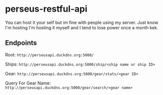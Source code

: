 # perseus-restful-api
You can host it your self but im fine with people using my server. Just know I'm hosting I'm hosting it myself and I tend to lose power once a month kek.

## Endpoints
Root: `http://perseusapi.duckdns.org:5000/`

Ships: `http://perseusapi.duckdns.org:5000/ship/<ship name or ship ID>`

Gear: `http://perseusapi.duckdns.org:5000/gear/stats/<gear ID>`

Query For Gear Name: `http://perseusapi.duckdns.org:5000/gear/search/<gear name>`

